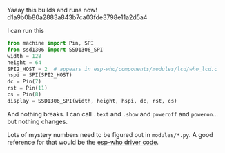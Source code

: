 Yaaay this builds and runs now! d1a9b0b80a2883a843b7ca03fde3798e11a2d5a4

I can run this

```python
from machine import Pin, SPI
from ssd1306 import SSD1306_SPI
width = 128
height = 64
SPI2_HOST = 2  # appears in esp-who/components/modules/lcd/who_lcd.c
hspi = SPI(SPI2_HOST)
dc = Pin(7)
rst = Pin(11)
cs = Pin(8)
display = SSD1306_SPI(width, height, hspi, dc, rst, cs)
```

And nothing breaks. I can call `.text` and `.show` and `poweroff` and `poweron`... but nothing changes.

Lots of mystery numbers need to be figured out in `modules/*.py`. A good reference for that would be the [esp-who driver code](https://github.com/espressif/esp-who/tree/master/components/screen/controller_driver/ssd1306).